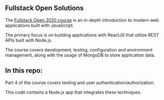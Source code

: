 ## Fullstack Open Solutions

The [Fullstack Open 2020 course](https://fullstackopen.com/en/ "Fullstack Open 2020") is an in-depth introduction to modern web applications built with JavaScript.

The primary focus is on building applications with ReactJS that utilize REST APIs built with Node.js. 

The course covers development, testing, configuration and environment management, along with the usage of MongoDB to store application data.

## In this repo:

Part 4 of the course covers testing and user authentication/authorization.

This code contains a Node.js app that integrates these techniques.